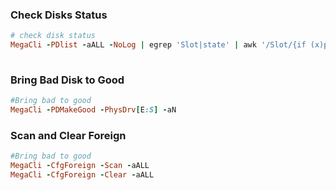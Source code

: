 
### Check Disks Status

~~~ ruby
# check disk status
MegaCli -PDlist -aALL -NoLog | egrep 'Slot|state' | awk '/Slot/{if (x)print x;x="";}{x=(!x)?$0:x" -"$0;}END{print x;}' | sed 's/Firmware state://g'
  
~~~

### Bring Bad Disk to Good

~~~ ruby
#Bring bad to good
MegaCli -PDMakeGood -PhysDrv[E:S] -aN
~~~

### Scan and Clear Foreign

~~~ ruby
#Bring bad to good
MegaCli -CfgForeign -Scan -aALL 
MegaCli -CfgForeign -Clear -aALL
~~~

